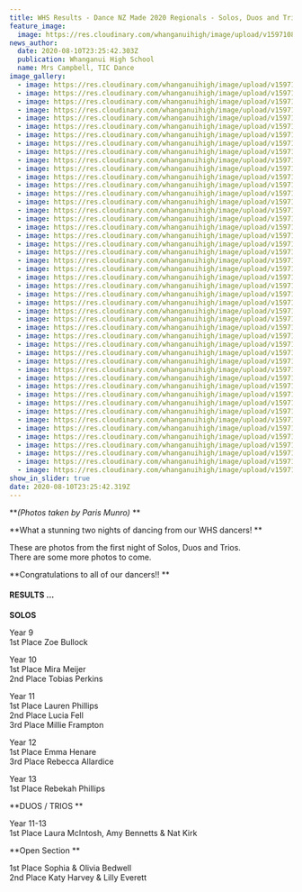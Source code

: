 ```yaml
---
title: WHS Results - Dance NZ Made 2020 Regionals - Solos, Duos and Trios
feature_image:
  image: https://res.cloudinary.com/whanganuihigh/image/upload/v1597108226/News/Dance%20NZ%20Made%20Reg2020.Solos%2C%20Duos%20and%20Trios/30.117308266_991031981319140_7334534703540096203_o.jpg
news_author:
  date: 2020-08-10T23:25:42.303Z
  publication: Whanganui High School
  name: Mrs Campbell, TIC Dance
image_gallery:
  - image: https://res.cloudinary.com/whanganuihigh/image/upload/v1597108222/News/Dance%20NZ%20Made%20Reg2020.Solos%2C%20Duos%20and%20Trios/1.117586584_991029854652686_2545766113367577206_o.jpg
  - image: https://res.cloudinary.com/whanganuihigh/image/upload/v1597108224/News/Dance%20NZ%20Made%20Reg2020.Solos%2C%20Duos%20and%20Trios/2.116430001_991029837986021_5038180596073510201_o.jpg
  - image: https://res.cloudinary.com/whanganuihigh/image/upload/v1597108226/News/Dance%20NZ%20Made%20Reg2020.Solos%2C%20Duos%20and%20Trios/3.117317886_991029757986029_2497383061864618871_o.jpg
  - image: https://res.cloudinary.com/whanganuihigh/image/upload/v1597108229/News/Dance%20NZ%20Made%20Reg2020.Solos%2C%20Duos%20and%20Trios/4.117241900_991029951319343_6824348639509612358_o.jpg
  - image: https://res.cloudinary.com/whanganuihigh/image/upload/v1597108230/News/Dance%20NZ%20Made%20Reg2020.Solos%2C%20Duos%20and%20Trios/5.117149720_991029801319358_3195205882150234214_o.jpg
  - image: https://res.cloudinary.com/whanganuihigh/image/upload/v1597108231/News/Dance%20NZ%20Made%20Reg2020.Solos%2C%20Duos%20and%20Trios/6.117195754_991029871319351_7934392133577932030_o.jpg
  - image: https://res.cloudinary.com/whanganuihigh/image/upload/v1597108231/News/Dance%20NZ%20Made%20Reg2020.Solos%2C%20Duos%20and%20Trios/7.117306686_991029961319342_5516835469925415713_o.jpg
  - image: https://res.cloudinary.com/whanganuihigh/image/upload/v1597108231/News/Dance%20NZ%20Made%20Reg2020.Solos%2C%20Duos%20and%20Trios/8.117296103_991030104652661_1678310552342468153_o.jpg
  - image: https://res.cloudinary.com/whanganuihigh/image/upload/v1597108231/News/Dance%20NZ%20Made%20Reg2020.Solos%2C%20Duos%20and%20Trios/9.117334585_991030134652658_24799977446485163_o.jpg
  - image: https://res.cloudinary.com/whanganuihigh/image/upload/v1597108222/News/Dance%20NZ%20Made%20Reg2020.Solos%2C%20Duos%20and%20Trios/10.116908581_991030031319335_8060351706432040226_o.jpg
  - image: https://res.cloudinary.com/whanganuihigh/image/upload/v1597108222/News/Dance%20NZ%20Made%20Reg2020.Solos%2C%20Duos%20and%20Trios/11.117303011_991030011319337_7431048592100073186_o.jpg
  - image: https://res.cloudinary.com/whanganuihigh/image/upload/v1597108222/News/Dance%20NZ%20Made%20Reg2020.Solos%2C%20Duos%20and%20Trios/12.117304666_991030057985999_2849465617329657706_o.jpg
  - image: https://res.cloudinary.com/whanganuihigh/image/upload/v1597108222/News/Dance%20NZ%20Made%20Reg2020.Solos%2C%20Duos%20and%20Trios/13.117444888_991030077985997_316661651018513004_o.jpg
  - image: https://res.cloudinary.com/whanganuihigh/image/upload/v1597108222/News/Dance%20NZ%20Made%20Reg2020.Solos%2C%20Duos%20and%20Trios/14.117243657_991031197985885_7181115286054423636_o.jpg
  - image: https://res.cloudinary.com/whanganuihigh/image/upload/v1597108223/News/Dance%20NZ%20Made%20Reg2020.Solos%2C%20Duos%20and%20Trios/15.117039815_991030844652587_278901392127604808_o.jpg
  - image: https://res.cloudinary.com/whanganuihigh/image/upload/v1597108223/News/Dance%20NZ%20Made%20Reg2020.Solos%2C%20Duos%20and%20Trios/16.117228799_991031171319221_307037056003985423_o.jpg
  - image: https://res.cloudinary.com/whanganuihigh/image/upload/v1597108223/News/Dance%20NZ%20Made%20Reg2020.Solos%2C%20Duos%20and%20Trios/17.117444959_991031267985878_2994543749361536346_o.jpg
  - image: https://res.cloudinary.com/whanganuihigh/image/upload/v1597108223/News/Dance%20NZ%20Made%20Reg2020.Solos%2C%20Duos%20and%20Trios/18.117191419_991031414652530_5975160358281126382_o.jpg
  - image: https://res.cloudinary.com/whanganuihigh/image/upload/v1597108223/News/Dance%20NZ%20Made%20Reg2020.Solos%2C%20Duos%20and%20Trios/19.117584147_991031177985887_1235873185619792547_o.jpg
  - image: https://res.cloudinary.com/whanganuihigh/image/upload/v1597108224/News/Dance%20NZ%20Made%20Reg2020.Solos%2C%20Duos%20and%20Trios/20.117305036_991031437985861_3282784549615882513_o.jpg
  - image: https://res.cloudinary.com/whanganuihigh/image/upload/v1597108224/News/Dance%20NZ%20Made%20Reg2020.Solos%2C%20Duos%20and%20Trios/21.117110450_991031484652523_9194115442912296114_o.jpg
  - image: https://res.cloudinary.com/whanganuihigh/image/upload/v1597108225/News/Dance%20NZ%20Made%20Reg2020.Solos%2C%20Duos%20and%20Trios/22.117173700_991031464652525_8242437847262542907_o.jpg
  - image: https://res.cloudinary.com/whanganuihigh/image/upload/v1597108224/News/Dance%20NZ%20Made%20Reg2020.Solos%2C%20Duos%20and%20Trios/23.117302711_991031647985840_8291087905747716608_o.jpg
  - image: https://res.cloudinary.com/whanganuihigh/image/upload/v1597108225/News/Dance%20NZ%20Made%20Reg2020.Solos%2C%20Duos%20and%20Trios/24.116869914_991031227985882_1249330561027625749_o.jpg
  - image: https://res.cloudinary.com/whanganuihigh/image/upload/v1597108225/News/Dance%20NZ%20Made%20Reg2020.Solos%2C%20Duos%20and%20Trios/25.117287300_991031394652532_8275162849274650592_o.jpg
  - image: https://res.cloudinary.com/whanganuihigh/image/upload/v1597108226/News/Dance%20NZ%20Made%20Reg2020.Solos%2C%20Duos%20and%20Trios/26.117171600_991031631319175_9174057914449556353_o.jpg
  - image: https://res.cloudinary.com/whanganuihigh/image/upload/v1597108226/News/Dance%20NZ%20Made%20Reg2020.Solos%2C%20Duos%20and%20Trios/27.117311399_991031494652522_5803996836433849579_o.jpg
  - image: https://res.cloudinary.com/whanganuihigh/image/upload/v1597108226/News/Dance%20NZ%20Made%20Reg2020.Solos%2C%20Duos%20and%20Trios/28.117201241_991031234652548_1441958141361242153_o.jpg
  - image: https://res.cloudinary.com/whanganuihigh/image/upload/v1597108226/News/Dance%20NZ%20Made%20Reg2020.Solos%2C%20Duos%20and%20Trios/29.117287300_991031921319146_6158219107754101809_o.jpg
  - image: https://res.cloudinary.com/whanganuihigh/image/upload/v1597108226/News/Dance%20NZ%20Made%20Reg2020.Solos%2C%20Duos%20and%20Trios/30.117308266_991031981319140_7334534703540096203_o.jpg
  - image: https://res.cloudinary.com/whanganuihigh/image/upload/v1597108227/News/Dance%20NZ%20Made%20Reg2020.Solos%2C%20Duos%20and%20Trios/31.117295661_991031801319158_3596927264699201336_o.jpg
  - image: https://res.cloudinary.com/whanganuihigh/image/upload/v1597108227/News/Dance%20NZ%20Made%20Reg2020.Solos%2C%20Duos%20and%20Trios/32.117247294_991031341319204_7169168885168476161_o.jpg
  - image: https://res.cloudinary.com/whanganuihigh/image/upload/v1597108227/News/Dance%20NZ%20Made%20Reg2020.Solos%2C%20Duos%20and%20Trios/33.117301750_991031587985846_1589129810585076183_o.jpg
  - image: https://res.cloudinary.com/whanganuihigh/image/upload/v1597108227/News/Dance%20NZ%20Made%20Reg2020.Solos%2C%20Duos%20and%20Trios/34.117385831_991031771319161_7572758533510946227_o.jpg
  - image: https://res.cloudinary.com/whanganuihigh/image/upload/v1597108228/News/Dance%20NZ%20Made%20Reg2020.Solos%2C%20Duos%20and%20Trios/35.117314511_991031897985815_1466017959487340515_o.jpg
  - image: https://res.cloudinary.com/whanganuihigh/image/upload/v1597108228/News/Dance%20NZ%20Made%20Reg2020.Solos%2C%20Duos%20and%20Trios/36.117243311_991030917985913_928014565153381782_o.jpg
  - image: https://res.cloudinary.com/whanganuihigh/image/upload/v1597108228/News/Dance%20NZ%20Made%20Reg2020.Solos%2C%20Duos%20and%20Trios/37.117752745_991031717985833_5881436552873757266_o.jpg
  - image: https://res.cloudinary.com/whanganuihigh/image/upload/v1597108229/News/Dance%20NZ%20Made%20Reg2020.Solos%2C%20Duos%20and%20Trios/38.117445465_991031941319144_8727466560894465231_o.jpg
  - image: https://res.cloudinary.com/whanganuihigh/image/upload/v1597108229/News/Dance%20NZ%20Made%20Reg2020.Solos%2C%20Duos%20and%20Trios/39.117654984_991031927985812_5950666644557320186_o.jpg
  - image: https://res.cloudinary.com/whanganuihigh/image/upload/v1597108229/News/Dance%20NZ%20Made%20Reg2020.Solos%2C%20Duos%20and%20Trios/40.117592132_991031744652497_8065035373716604005_o.jpg
  - image: https://res.cloudinary.com/whanganuihigh/image/upload/v1597108229/News/Dance%20NZ%20Made%20Reg2020.Solos%2C%20Duos%20and%20Trios/41.117187197_991030937985911_9033609919108663656_o.jpg
  - image: https://res.cloudinary.com/whanganuihigh/image/upload/v1597108230/News/Dance%20NZ%20Made%20Reg2020.Solos%2C%20Duos%20and%20Trios/42.117326768_991030881319250_7216409370182562247_o.jpg
  - image: https://res.cloudinary.com/whanganuihigh/image/upload/v1597108230/News/Dance%20NZ%20Made%20Reg2020.Solos%2C%20Duos%20and%20Trios/43.117375702_991032057985799_6781589487219363326_o.jpg
  - image: https://res.cloudinary.com/whanganuihigh/image/upload/v1597108232/News/Dance%20NZ%20Made%20Reg2020.Solos%2C%20Duos%20and%20Trios/44.117337385_991032084652463_1129926733760785570_o.jpg
  - image: https://res.cloudinary.com/whanganuihigh/image/upload/v1597108230/News/Dance%20NZ%20Made%20Reg2020.Solos%2C%20Duos%20and%20Trios/45.117643391_991031564652515_2023621407471500844_o.jpg
  - image: https://res.cloudinary.com/whanganuihigh/image/upload/v1597108230/News/Dance%20NZ%20Made%20Reg2020.Solos%2C%20Duos%20and%20Trios/46.117035194_991031527985852_6413640544208046061_o.jpg
  - image: https://res.cloudinary.com/whanganuihigh/image/upload/v1597108230/News/Dance%20NZ%20Made%20Reg2020.Solos%2C%20Duos%20and%20Trios/47.117222259_991031691319169_2653293184950450840_o.jpg
show_in_slider: true
date: 2020-08-10T23:25:42.319Z
---
```

**_(Photos taken by Paris Munro)_**

**What a stunning two nights of dancing from our WHS dancers!**  

These are photos from the first night of Solos, Duos and Trios.  
There are some more photos to come.

**Congratulations to all of our dancers!!**

#### RESULTS ...


**SOLOS**

Year 9  
1st Place Zoe Bullock

Year 10  
1st Place Mira Meijer  
2nd Place Tobias Perkins

Year 11  
1st Place Lauren Phillips  
2nd Place Lucia Fell  
3rd Place Millie Frampton

Year 12  
1st Place Emma Henare  
3rd Place Rebecca Allardice

Year 13  
1st Place Rebekah Phillips

**DUOS / TRIOS**

Year 11-13  
1st Place Laura McIntosh, Amy Bennetts & Nat Kirk

**Open Section**

1st Place Sophia & Olivia Bedwell  
2nd Place Katy Harvey & Lilly Everett


